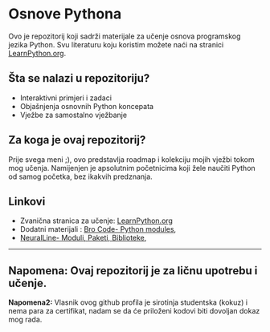 # Osnove Pythona

Ovo je repozitorij koji sadrži materijale za učenje osnova programskog jezika Python. Svu literaturu koju koristim možete naći na stranici [LearnPython.org](https://learnpython.org).

## Šta se nalazi u repozitoriju?

- Interaktivni primjeri i zadaci
- Objašnjenja osnovnih Python koncepata
- Vježbe za samostalno vježbanje

## Za koga je ovaj repozitorij?

Prije svega meni ;), ovo predstavlja roadmap i kolekciju mojih vježbi tokom mog učenja.
Namijenjen je apsolutnim početnicima koji žele naučiti Python od samog početka, bez ikakvih predznanja.

## Linkovi

- Zvanična stranica za učenje: [LearnPython.org](https://learnpython.org)
- Dodatni materijali : [Bro Code- Python modules](https://www.youtube.com/watch?v=XcfxkHrHTVE),
- [NeuralLine- Moduli, Paketi, Biblioteke](https://www.youtube.com/watch?v=GUXxLy68EF8),

---

## **Napomena:** Ovaj repozitorij je za ličnu upotrebu i učenje.

**Napomena2:** Vlasnik ovog github profila je sirotinja studentska (kokuz) i nema para za certifikat, nadam se da će priloženi kodovi biti dovoljan dokaz mog rada.

